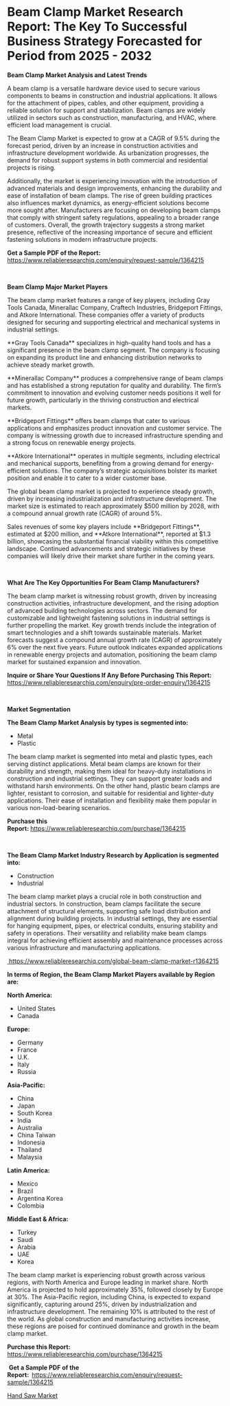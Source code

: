 <p><h1>Beam Clamp Market Research Report: The Key To Successful Business Strategy Forecasted for Period from 2025 - 2032</h1></p><p><strong>Beam Clamp Market Analysis and Latest Trends</strong></p>
<p><p>A beam clamp is a versatile hardware device used to secure various components to beams in construction and industrial applications. It allows for the attachment of pipes, cables, and other equipment, providing a reliable solution for support and stabilization. Beam clamps are widely utilized in sectors such as construction, manufacturing, and HVAC, where efficient load management is crucial.</p><p>The Beam Clamp Market is expected to grow at a CAGR of 9.5% during the forecast period, driven by an increase in construction activities and infrastructure development worldwide. As urbanization progresses, the demand for robust support systems in both commercial and residential projects is rising. </p><p>Additionally, the market is experiencing innovation with the introduction of advanced materials and design improvements, enhancing the durability and ease of installation of beam clamps. The rise of green building practices also influences market dynamics, as energy-efficient solutions become more sought after. Manufacturers are focusing on developing beam clamps that comply with stringent safety regulations, appealing to a broader range of customers. Overall, the growth trajectory suggests a strong market presence, reflective of the increasing importance of secure and efficient fastening solutions in modern infrastructure projects.</p></p>
<p><strong>Get a Sample PDF of the Report:&nbsp;</strong> <a href="https://www.reliableresearchiq.com/enquiry/request-sample/1364215?utm_campaign=3356&utm_medium=2&utm_source=Github&utm_content=ia&utm_term=10042025&utm_id=beam-clamp">https://www.reliableresearchiq.com/enquiry/request-sample/1364215</a></p>
<p>&nbsp;</p>
<p><strong>Beam Clamp Major Market Players</strong></p>
<p><p>The beam clamp market features a range of key players, including Gray Tools Canada, Minerallac Company, Craftech Industries, Bridgeport Fittings, and Atkore International. These companies offer a variety of products designed for securing and supporting electrical and mechanical systems in industrial settings.</p><p>**Gray Tools Canada** specializes in high-quality hand tools and has a significant presence in the beam clamp segment. The company is focusing on expanding its product line and enhancing distribution networks to achieve steady market growth.</p><p>**Minerallac Company** produces a comprehensive range of beam clamps and has established a strong reputation for quality and durability. The firm’s commitment to innovation and evolving customer needs positions it well for future growth, particularly in the thriving construction and electrical markets.</p><p>**Bridgeport Fittings** offers beam clamps that cater to various applications and emphasizes product innovation and customer service. The company is witnessing growth due to increased infrastructure spending and a strong focus on renewable energy projects.</p><p>**Atkore International** operates in multiple segments, including electrical and mechanical supports, benefiting from a growing demand for energy-efficient solutions. The company’s strategic acquisitions bolster its market position and enable it to cater to a wider customer base.</p><p>The global beam clamp market is projected to experience steady growth, driven by increasing industrialization and infrastructure development. The market size is estimated to reach approximately $500 million by 2028, with a compound annual growth rate (CAGR) of around 5%. </p><p>Sales revenues of some key players include **Bridgeport Fittings**, estimated at $200 million, and **Atkore International**, reported at $1.3 billion, showcasing the substantial financial viability within this competitive landscape. Continued advancements and strategic initiatives by these companies will likely drive their market share further in the coming years.</p></p>
<p>&nbsp;</p>
<p><strong>What Are The Key Opportunities For Beam Clamp Manufacturers?</strong></p>
<p><p>The beam clamp market is witnessing robust growth, driven by increasing construction activities, infrastructure development, and the rising adoption of advanced building technologies across sectors. The demand for customizable and lightweight fastening solutions in industrial settings is further propelling the market. Key growth trends include the integration of smart technologies and a shift towards sustainable materials. Market forecasts suggest a compound annual growth rate (CAGR) of approximately 6% over the next five years. Future outlook indicates expanded applications in renewable energy projects and automation, positioning the beam clamp market for sustained expansion and innovation.</p></p>
<p><strong>Inquire or Share Your Questions If Any Before Purchasing This Report:</strong> <a href="https://www.reliableresearchiq.com/enquiry/pre-order-enquiry/1364215?utm_campaign=3356&utm_medium=2&utm_source=Github&utm_content=ia&utm_term=10042025&utm_id=beam-clamp">https://www.reliableresearchiq.com/enquiry/pre-order-enquiry/1364215</a></p>
<p>&nbsp;</p>
<p><strong>Market Segmentation</strong></p>
<p><strong>The Beam Clamp Market Analysis by types is segmented into:</strong></p>
<p><ul><li>Metal</li><li>Plastic</li></ul></p>
<p><p>The beam clamp market is segmented into metal and plastic types, each serving distinct applications. Metal beam clamps are known for their durability and strength, making them ideal for heavy-duty installations in construction and industrial settings. They can support greater loads and withstand harsh environments. On the other hand, plastic beam clamps are lighter, resistant to corrosion, and suitable for residential and lighter-duty applications. Their ease of installation and flexibility make them popular in various non-load-bearing scenarios.</p></p>
<p><strong>Purchase this Report:&nbsp;</strong><a href="https://www.reliableresearchiq.com/purchase/1364215?utm_campaign=3356&utm_medium=2&utm_source=Github&utm_content=ia&utm_term=10042025&utm_id=beam-clamp">https://www.reliableresearchiq.com/purchase/1364215</a></p>
<p>&nbsp;</p>
<p><strong>The Beam Clamp Market Industry Research by Application is segmented into:</strong></p>
<p><ul><li>Construction</li><li>Industrial</li></ul></p>
<p><p>The beam clamp market plays a crucial role in both construction and industrial sectors. In construction, beam clamps facilitate the secure attachment of structural elements, supporting safe load distribution and alignment during building projects. In industrial settings, they are essential for hanging equipment, pipes, or electrical conduits, ensuring stability and safety in operations. Their versatility and reliability make beam clamps integral for achieving efficient assembly and maintenance processes across various infrastructure and manufacturing applications.</p></p>
<p><a href="https://www.reliableresearchiq.com/global-beam-clamp-market-r1364215?utm_campaign=3356&utm_medium=2&utm_source=Github&utm_content=ia&utm_term=10042025&utm_id=beam-clamp">&nbsp;https://www.reliableresearchiq.com/global-beam-clamp-market-r1364215</a></p>
<p><strong>In terms of Region, the Beam Clamp Market Players available by Region are:</strong></p>
<p>
    <p> <strong> North America: </strong>
        <ul>
            <li>United States</li>
            <li>Canada</li>
        </ul>
        </p> 
    <p> <strong> Europe: </strong>
        <ul>
            <li>Germany</li>
            <li>France</li>
            <li>U.K.</li>
            <li>Italy</li>
            <li>Russia</li>
        </ul>
        </p> 
    <p> <strong> Asia-Pacific: </strong>
        <ul>
            <li>China</li>
            <li>Japan</li>
            <li>South Korea</li>
            <li>India</li>
            <li>Australia</li>
            <li>China Taiwan</li>
            <li>Indonesia</li>
            <li>Thailand</li>
            <li>Malaysia</li>
        </ul>
        </p> 
    <p> <strong> Latin America: </strong>
        <ul>
            <li>Mexico</li>
            <li>Brazil</li>
            <li>Argentina Korea</li>
            <li>Colombia</li>
        </ul>
        </p> 
    <p> <strong> Middle East & Africa: </strong>
        <ul>
            <li>Turkey</li>
            <li>Saudi</li>
            <li>Arabia</li>
            <li>UAE</li>
            <li>Korea</li>
        </ul>
    </p>
    </p>
<p><p>The beam clamp market is experiencing robust growth across various regions, with North America and Europe leading in market share. North America is projected to hold approximately 35%, followed closely by Europe at 30%. The Asia-Pacific region, including China, is expected to expand significantly, capturing around 25%, driven by industrialization and infrastructure development. The remaining 10% is attributed to the rest of the world. As global construction and manufacturing activities increase, these regions are poised for continued dominance and growth in the beam clamp market.</p></p>
<p><strong>Purchase this Report: </strong><a href="https://www.reliableresearchiq.com/purchase/1364215?utm_campaign=3356&utm_medium=2&utm_source=Github&utm_content=ia&utm_term=10042025&utm_id=beam-clamp">https://www.reliableresearchiq.com/purchase/1364215</a></p>
<p>&nbsp;<strong>Get a Sample PDF of the Report:&nbsp;&nbsp;</strong><a href="https://www.reliableresearchiq.com/enquiry/request-sample/1364215?utm_campaign=3356&utm_medium=2&utm_source=Github&utm_content=ia&utm_term=10042025&utm_id=beam-clamp">https://www.reliableresearchiq.com/enquiry/request-sample/1364215</a></p>
<p><strong></strong></p>
<p><p><a href="https://github.com/kaniselway4c/Market-Research-Report-List-1/blob/main/hand-saw-market.md?utm_campaign=3356&utm_medium=2&utm_source=Github&utm_content=ia&utm_term=10042025&utm_id=beam-clamp">Hand Saw Market</a></p></p>